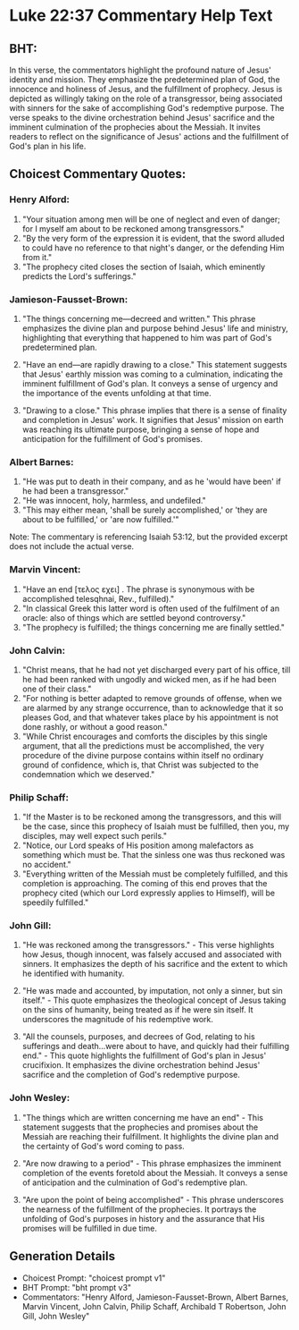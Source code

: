 # Luke 22:37 Commentary Help Text

## BHT:
In this verse, the commentators highlight the profound nature of Jesus' identity and mission. They emphasize the predetermined plan of God, the innocence and holiness of Jesus, and the fulfillment of prophecy. Jesus is depicted as willingly taking on the role of a transgressor, being associated with sinners for the sake of accomplishing God's redemptive purpose. The verse speaks to the divine orchestration behind Jesus' sacrifice and the imminent culmination of the prophecies about the Messiah. It invites readers to reflect on the significance of Jesus' actions and the fulfillment of God's plan in his life.

## Choicest Commentary Quotes:
### Henry Alford:
1. "Your situation among men will be one of neglect and even of danger; for I myself am about to be reckoned among transgressors."
2. "By the very form of the expression it is evident, that the sword alluded to could have no reference to that night's danger, or the defending Him from it."
3. "The prophecy cited closes the section of Isaiah, which eminently predicts the Lord's sufferings."

### Jamieson-Fausset-Brown:
1. "The things concerning me—decreed and written." This phrase emphasizes the divine plan and purpose behind Jesus' life and ministry, highlighting that everything that happened to him was part of God's predetermined plan.

2. "Have an end—are rapidly drawing to a close." This statement suggests that Jesus' earthly mission was coming to a culmination, indicating the imminent fulfillment of God's plan. It conveys a sense of urgency and the importance of the events unfolding at that time.

3. "Drawing to a close." This phrase implies that there is a sense of finality and completion in Jesus' work. It signifies that Jesus' mission on earth was reaching its ultimate purpose, bringing a sense of hope and anticipation for the fulfillment of God's promises.

### Albert Barnes:
1. "He was put to death in their company, and as he 'would have been' if he had been a transgressor."
2. "He was innocent, holy, harmless, and undefiled."
3. "This may either mean, 'shall be surely accomplished,' or 'they are about to be fulfilled,' or 'are now fulfilled.'"

Note: The commentary is referencing Isaiah 53:12, but the provided excerpt does not include the actual verse.

### Marvin Vincent:
1. "Have an end [τελος εχει] . The phrase is synonymous with be accomplished telesqhnai, Rev., fulfilled)." 
2. "In classical Greek this latter word is often used of the fulfilment of an oracle: also of things which are settled beyond controversy."
3. "The prophecy is fulfilled; the things concerning me are finally settled."

### John Calvin:
1. "Christ means, that he had not yet discharged every part of his office, till he had been ranked with ungodly and wicked men, as if he had been one of their class."
2. "For nothing is better adapted to remove grounds of offense, when we are alarmed by any strange occurrence, than to acknowledge that it so pleases God, and that whatever takes place by his appointment is not done rashly, or without a good reason."
3. "While Christ encourages and comforts the disciples by this single argument, that all the predictions must be accomplished, the very procedure of the divine purpose contains within itself no ordinary ground of confidence, which is, that Christ was subjected to the condemnation which we deserved."

### Philip Schaff:
1. "If the Master is to be reckoned among the transgressors, and this will be the case, since this prophecy of Isaiah must be fulfilled, then you, my disciples, may well expect such perils."
2. "Notice, our Lord speaks of His position among malefactors as something which must be. That the sinless one was thus reckoned was no accident."
3. "Everything written of the Messiah must be completely fulfilled, and this completion is approaching. The coming of this end proves that the prophecy cited (which our Lord expressly applies to Himself), will be speedily fulfilled."

### John Gill:
1. "He was reckoned among the transgressors." - This verse highlights how Jesus, though innocent, was falsely accused and associated with sinners. It emphasizes the depth of his sacrifice and the extent to which he identified with humanity.

2. "He was made and accounted, by imputation, not only a sinner, but sin itself." - This quote emphasizes the theological concept of Jesus taking on the sins of humanity, being treated as if he were sin itself. It underscores the magnitude of his redemptive work.

3. "All the counsels, purposes, and decrees of God, relating to his sufferings and death...were about to have, and quickly had their fulfilling end." - This quote highlights the fulfillment of God's plan in Jesus' crucifixion. It emphasizes the divine orchestration behind Jesus' sacrifice and the completion of God's redemptive purpose.

### John Wesley:
1. "The things which are written concerning me have an end" - This statement suggests that the prophecies and promises about the Messiah are reaching their fulfillment. It highlights the divine plan and the certainty of God's word coming to pass.

2. "Are now drawing to a period" - This phrase emphasizes the imminent completion of the events foretold about the Messiah. It conveys a sense of anticipation and the culmination of God's redemptive plan.

3. "Are upon the point of being accomplished" - This phrase underscores the nearness of the fulfillment of the prophecies. It portrays the unfolding of God's purposes in history and the assurance that His promises will be fulfilled in due time.


## Generation Details
- Choicest Prompt: "choicest prompt v1"
- BHT Prompt: "bht prompt v3"
- Commentators: "Henry Alford, Jamieson-Fausset-Brown, Albert Barnes, Marvin Vincent, John Calvin, Philip Schaff, Archibald T Robertson, John Gill, John Wesley"
